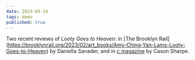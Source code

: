 ```yaml
---
date: 2023-03-16
tags: demo
published: true
---
```


Two recent reviews of *Looty Goes to Heaven*: in [The Brooklyn Rail] (https://brooklynrail.org/2023/02/art_books/Amy-Ching-Yan-Lams-Looty-Goes-to-Heaven) by Daniella Sanader, and in [c magazine](https://cmagazine.com/articles/artists-books-may-contain-pictures-looty-goes-to-heaven-by-amy-ching-yan-lam) by Cason Sharpe.